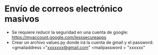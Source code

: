 # Envío de correos electrónico masivos
* Se requiere reducir la seguridad en una cuenta de google: https://myaccount.google.com/lesssecureapps
* Crear un archivo values.py donde irá la cuenta de gmail y el password:
<gmailaddress ="xxxxxxx@gmail.com"
<mailpassword = "xxxxxx"
